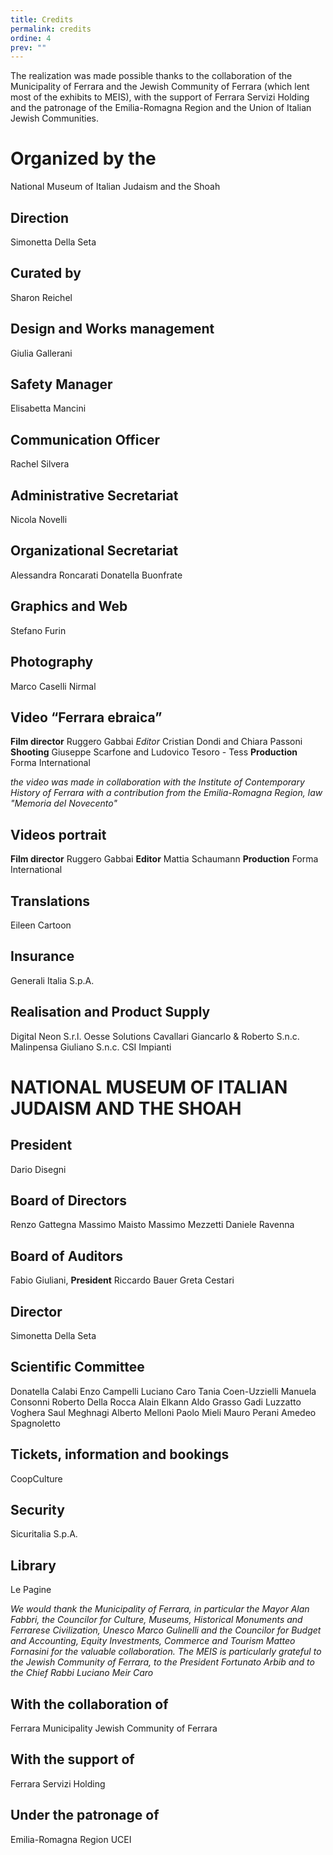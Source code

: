 ```yaml
---
title: Credits
permalink: credits
ordine: 4
prev: ""
---
```

The realization was made possible thanks to the collaboration of the Municipality of Ferrara and the Jewish Community of Ferrara (which lent most of the exhibits to MEIS), with the support of  Ferrara Servizi Holding and the patronage of the Emilia-Romagna Region and the Union of Italian Jewish Communities.

# Organized by the
National Museum of Italian Judaism and the Shoah
## Direction
Simonetta Della Seta
## Curated by
Sharon Reichel
## Design and Works management
Giulia Gallerani
## Safety Manager
Elisabetta Mancini
## Communication Officer
Rachel Silvera
## Administrative Secretariat
Nicola Novelli
## Organizational Secretariat
Alessandra Roncarati
Donatella Buonfrate
## Graphics and Web
Stefano Furin
## Photography
Marco Caselli Nirmal
## Video “Ferrara ebraica”
**Film director** Ruggero Gabbai
*Editor* Cristian Dondi and Chiara Passoni
**Shooting** Giuseppe Scarfone and Ludovico Tesoro - Tess
**Production** Forma International

*the video was made in collaboration with the Institute of Contemporary History of Ferrara with a contribution from the Emilia-Romagna Region, law "Memoria del Novecento"*

## Videos portrait
**Film director** Ruggero Gabbai
**Editor** Mattia Schaumann
**Production** Forma International
## Translations
Eileen Cartoon

## Insurance
Generali Italia S.p.A.
## Realisation and Product Supply
Digital Neon S.r.l.
Oesse Solutions
Cavallari Giancarlo & Roberto S.n.c.
Malinpensa Giuliano S.n.c.
CSI Impianti

# NATIONAL MUSEUM OF ITALIAN JUDAISM AND THE SHOAH

## President
Dario Disegni
## Board of Directors
Renzo Gattegna
Massimo Maisto
Massimo Mezzetti
Daniele Ravenna
## Board of Auditors
Fabio Giuliani, **President**
Riccardo Bauer
Greta Cestari
## Director
Simonetta Della Seta
## Scientific Committee
Donatella Calabi
Enzo Campelli
Luciano Caro
Tania Coen-Uzzielli
Manuela Consonni
Roberto Della Rocca
Alain Elkann
Aldo Grasso
Gadi Luzzatto Voghera
Saul Meghnagi
Alberto Melloni
Paolo Mieli
Mauro Perani
Amedeo Spagnoletto

## Tickets, information and bookings
CoopCulture
## Security
Sicuritalia S.p.A.
## Library
Le Pagine

*We would thank the Municipality of Ferrara, in particular the Mayor Alan Fabbri,
the Councilor for Culture, Museums, Historical Monuments and Ferrarese Civilization, Unesco Marco Gulinelli
and the Councilor for Budget and Accounting, Equity Investments, Commerce and Tourism Matteo Fornasini for the valuable collaboration.
The MEIS is particularly grateful to the Jewish Community of Ferrara, to the President Fortunato Arbib and to the
Chief Rabbi Luciano Meir Caro*

## With the collaboration of

Ferrara Municipality
Jewish Community of Ferrara
## With the support of
Ferrara Servizi Holding
## Under the patronage of
Emilia-Romagna Region
UCEI